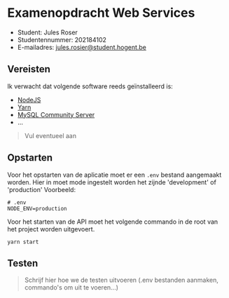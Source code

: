 # Examenopdracht Web Services

- Student: Jules Roser
- Studentennummer: 202184102
- E-mailadres: jules.rosier@student.hogent.be

## Vereisten

Ik verwacht dat volgende software reeds geïnstalleerd is:

- [NodeJS](https://nodejs.org)
- [Yarn](https://yarnpkg.com)
- [MySQL Community Server](https://dev.mysql.com/downloads/mysql/)
- ...

> Vul eventueel aan

## Opstarten

Voor het opstarten van de aplicatie moet er een `.env` bestand aangemaakt worden. Hier in moet mode ingestelt worden het zijnde 'development' of 'production'
Voorbeeld:

```
# .env
NODE_ENV=production
```

Voor het starten van de API moet het volgende commando in de root van het project worden uitgevoert.

```
yarn start
```

## Testen

> Schrijf hier hoe we de testen uitvoeren (.env bestanden aanmaken, commando's om uit te voeren...)
